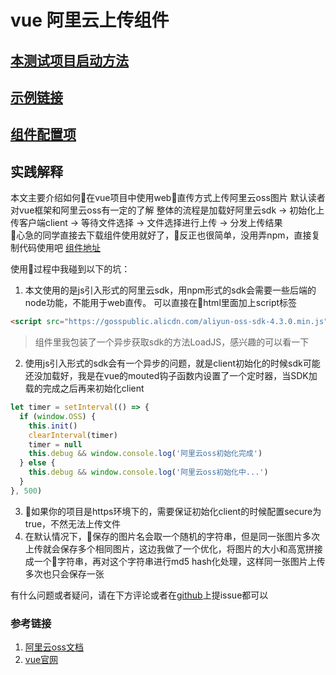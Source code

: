 # vue 阿里云上传组件

## [本测试项目启动方法](./startup.md)
## [示例链接](https://lazyneo.github.io/oss/#/)
## [组件配置项](config.md)

## 实践解释
本文主要介绍如何在vue项目中使用web直传方式上传阿里云oss图片
默认读者对vue框架和阿里云oss有一定的了解
整体的流程是加载好阿里云sdk -> 初始化上传客户端client -> 等待文件选择 -> 文件选择进行上传 -> 分发上传结果  
心急的同学直接去下载组件使用就好了，反正也很简单，没用弄npm，直接复制代码使用吧 [组件地址](https://github.com/LazyNeo/vue-oss-uploader/blob/master/src/components/uploader.vue)

使用过程中我碰到以下的坑：
1. 本文使用的是js引入形式的阿里云sdk，用npm形式的sdk会需要一些后端的node功能，不能用于web直传。
可以直接在html里面加上script标签
```html
<script src="https://gosspublic.alicdn.com/aliyun-oss-sdk-4.3.0.min.js"></script> 
```
> 组件里我包装了一个异步获取sdk的方法LoadJS，感兴趣的可以看一下
2. 使用js引入形式的sdk会有一个异步的问题，就是client初始化的时候sdk可能还没加载好，我是在vue的mouted钩子函数内设置了一个定时器，当SDK加载的完成之后再来初始化client

```JavaScript
let timer = setInterval(() => {
  if (window.OSS) {
    this.init()
    clearInterval(timer)
    timer = null
    this.debug && window.console.log('阿里云oss初始化完成')
  } else {
    this.debug && window.console.log('阿里云oss初始化中...')
  }
}, 500)
```
3. 如果你的项目是https环境下的，需要保证初始化client的时候配置secure为true，不然无法上传文件
4. 在默认情况下，保存的图片名会取一个随机的字符串，但是同一张图片多次上传就会保存多个相同图片，这边我做了一个优化，将图片的大小和高宽拼接成一个字符串，再对这个字符串进行md5 hash化处理，这样同一张图片上传多次也只会保存一张

有什么问题或者疑问，请在下方评论或者在[github](https://github.com/LazyNeo/vue-oss-uploader)上提issue都可以
### 参考链接
1. [阿里云oss文档](http://imgs-storage.cdn.aliyuncs.com/help/oss/oss%20api%2020140828.pdf)
2. [vue官网](https://vuefe.cn/v2/guide/installation.html)

